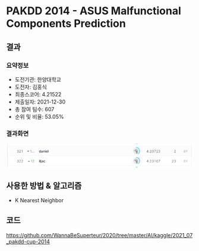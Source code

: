 # PAKDD 2014 - ASUS Malfunctional Components Prediction
## 결과
### 요약정보
- 도전기관: 한양대학교
- 도전자: 김홍식
- 최종스코어: 4.21522
- 제출일자: 2021-12-30
- 총 참여 팀수: 607
- 순위 및 비율: 53.05%
### 결과화면
![leaderboard13](./img/leaderboard13.PNG)
## 사용한 방법 & 알고리즘
- K Nearest Neighbor
## 코드
https://github.com/WannaBeSuperteur/2020/tree/master/AI/kaggle/2021_07_pakdd-cup-2014